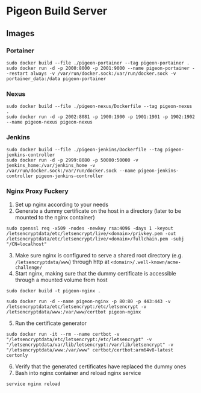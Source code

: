 # Pigeon Build Server

## Images

### Portainer

```
sudo docker build --file ./pigeon-portainer --tag pigeon-portainer .
sudo docker run -d -p 2000:8000 -p 2001:9000 --name pigeon-portainer --restart always -v /var/run/docker.sock:/var/run/docker.sock -v portainer_data:/data pigeon-portainer
```

### Nexus

```
sudo docker build --file ./pigeon-nexus/Dockerfile --tag pigeon-nexus .
sudo docker run -d -p 2002:8081 -p 1900:1900 -p 1901:1901 -p 1902:1902 --name pigeon-nexus pigeon-nexus
```

### Jenkins

```
sudo docker build --file ./pigeon-jenkins/Dockerfile --tag pigeon-jenkins-controller
sudo docker run -d -p 2999:8080 -p 50000:50000 -v jenkins_home:/var/jenkins_home -v /var/run/docker.sock:/var/run/docker.sock --name pigeon-jenkins-controller pigeon-jenkins-controller
```

### Nginx Proxy Fuckery

1. Set up nginx according to your needs
2. Generate a dummy certificate on the host in a directory (later to be mounted to the nginx container)
```
sudo openssl req -x509 -nodes -newkey rsa:4096 -days 1 -keyout /letsencryptdata/etc/letsencrypt/live/<domain>/privkey.pem -out /letsencryptdata/etc/letsencrypt/live/<domain>/fullchain.pem -subj "/CN=localhost"
```
3. Make sure nginx is configured to serve a shared root directory (e.g. `/letsencryptdata/www`) through http at `<domain>/.well-known/acme-challenge/`
4. Start nginx, making sure that the dummy certificate is accessible through a mounted volume from host
```
sudo docker build -t pigeon-nginx .
```
```
sudo docker run -d --name pigeon-nginx -p 80:80 -p 443:443 -v /letsencryptdata/etc/letsencrypt:/etc/letsencrypt -v /letsencryptdata/www:/var/www/certbot pigeon-nginx
```
5. Run the certificate generator
```
sudo docker run -it --rm --name certbot -v "/letsencryptdata/etc/letsencrypt:/etc/letsencrypt" -v "/letsencryptdata/var/lib/letsencrypt:/var/lib/letsencrypt" -v "/letsencryptdata/www:/var/www" certbot/certbot:arm64v8-latest certonly
```
6. Verify that the generated certificates have replaced the dummy ones
7. Bash into nginx container and reload nginx service
```
service nginx reload
```